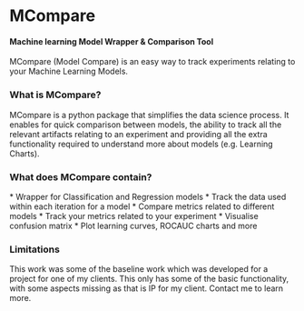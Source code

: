 <h1>MCompare</h1>
<h4>Machine learning Model Wrapper & Comparison Tool</h4>
MCompare (Model Compare) is an easy way to track experiments relating to your Machine Learning Models.

<h3>What is MCompare?</h3>
MCompare is a python package that simplifies the data science process. It enables for quick comparison between models, the ability to track all the relevant artifacts relating to an experiment and providing all the extra functionality required to understand more about models (e.g. Learning Charts).

<h3>What does MCompare contain?</h3>  
* Wrapper for Classification and Regression models
* Track the data used within each iteration for a model
* Compare metrics related to different models
* Track your metrics related to your experiment
* Visualise confusion matrix
* Plot learning curves, ROCAUC charts and more

<h3>Limitations</h3>  
This work was some of the baseline work which was developed for a project for one of my clients. This only has some of the basic functionality, with some aspects missing as that is IP for my client. Contact me to learn more.